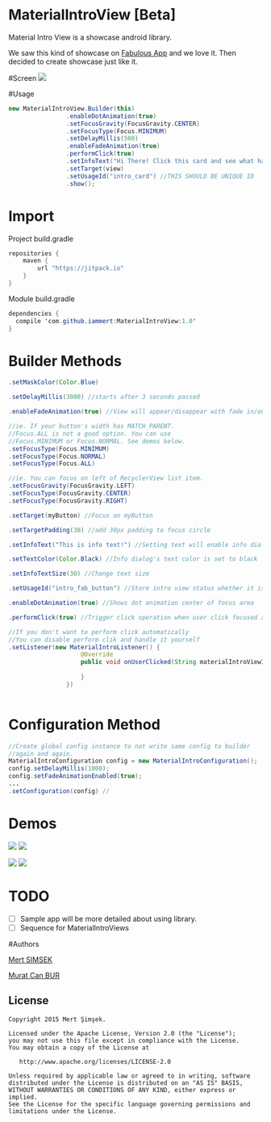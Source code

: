 # MaterialIntroView [Beta]
Material Intro View is a showcase android library.

We saw this kind of showcase on [Fabulous App](http://www.thefabulous.co/) and we love it. Then decided to create showcase just like it.

#Screen
<img src="https://raw.githubusercontent.com/iammert/MaterialIntroView/master/art/materialintroviewgif.gif"/>

#Usage
```java
new MaterialIntroView.Builder(this)
                .enableDotAnimation(true)
                .setFocusGravity(FocusGravity.CENTER)
                .setFocusType(Focus.MINIMUM)
                .setDelayMillis(500)
                .enableFadeAnimation(true)
                .performClick(true)
                .setInfoText("Hi There! Click this card and see what happens.")
                .setTarget(view)
                .setUsageId("intro_card") //THIS SHOULD BE UNIQUE ID
                .show();
```

# Import
Project build.gradle
```java
repositories {
    maven {
        url "https://jitpack.io"
    }
}
```

Module build.gradle
```java
dependencies {
  compile 'com.github.iammert:MaterialIntroView:1.0'
}
```

# Builder Methods
```java
.setMaskColor(Color.Blue) 
```
```java
.setDelayMillis(3000) //starts after 3 seconds passed
```
```java
.enableFadeAnimation(true) //View will appear/disappear with fade in/out animation
```
```java
//ie. If your button's width has MATCH_PARENT.
//Focus.ALL is not a good option. You can use
//Focus.MINIMUM or Focus.NORMAL. See demos below.
.setFocusType(Focus.MINIMUM)
.setFocusType(Focus.NORMAL)
.setFocusType(Focus.ALL)
```
```java
//ie. You can focus on left of RecyclerView list item.
.setFocusGravity(FocusGravity.LEFT)
.setFocusType(FocusGravity.CENTER)
.setFocusType(FocusGravity.RIGHT)
```
```java
.setTarget(myButton) //Focus on myButton
```
```java
.setTargetPadding(30) //add 30px padding to focus circle
```
```java
.setInfoText("This is info text!") //Setting text will enable info dialog
```
```java
.setTextColor(Color.Black) //Info dialog's text color is set to black
```
```java
.setInfoTextSize(30) //Change text size
```
```java
.setUsageId("intro_fab_button") //Store intro view status whether it is learnt or not
```
```java
.enableDotAnimation(true) //Shows dot animation center of focus area
```
```java
.performClick(true) //Trigger click operation when user click focused area.
```
```java
//If you don't want to perform click automatically
//You can disable perform clik and handle it yourself
.setListener(new MaterialIntroListener() {
                    @Override
                    public void onUserClicked(String materialIntroViewId) {
                        
                    }
                })
                
```
# Configuration Method
```java
//Create global config instance to not write same config to builder
//again and again.
MaterialIntroConfiguration config = new MaterialIntroConfiguration();
config.setDelayMillis(1000);
config.setFadeAnimationEnabled(true);
...
.setConfiguration(config) //
```

# Demos

<img src="https://raw.githubusercontent.com/iammert/MaterialIntroView/master/art/art_drawer.png"/> <img src="https://raw.githubusercontent.com/iammert/MaterialIntroView/master/art/art_focus_all.png"/>

<img src="https://raw.githubusercontent.com/iammert/MaterialIntroView/master/art/art_focus_normal.png"/> <img src="https://raw.githubusercontent.com/iammert/MaterialIntroView/master/art/art_gravity_left.png"/>

# TODO

* [ ] Sample app will be more detailed about using library.
* [ ] Sequence for MaterialIntroViews

#Authors

[Mert SIMSEK](https://github.com/iammert)

[Murat Can BUR](https://github.com/muratcanbur)


License
--------


    Copyright 2015 Mert Şimşek.

    Licensed under the Apache License, Version 2.0 (the "License");
    you may not use this file except in compliance with the License.
    You may obtain a copy of the License at

       http://www.apache.org/licenses/LICENSE-2.0

    Unless required by applicable law or agreed to in writing, software
    distributed under the License is distributed on an "AS IS" BASIS,
    WITHOUT WARRANTIES OR CONDITIONS OF ANY KIND, either express or implied.
    See the License for the specific language governing permissions and
    limitations under the License.








